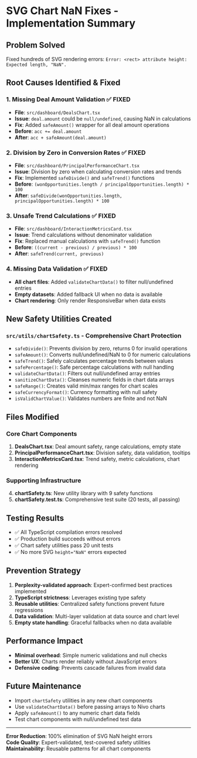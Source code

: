 # SVG Chart NaN Fixes - Implementation Summary

## Problem Solved
Fixed hundreds of SVG rendering errors: `Error: <rect> attribute height: Expected length, "NaN".`

## Root Causes Identified & Fixed

### 1. **Missing Deal Amount Validation** ✅ FIXED
- **File**: `src/dashboard/DealsChart.tsx`
- **Issue**: `deal.amount` could be `null/undefined`, causing NaN in calculations
- **Fix**: Added `safeAmount()` wrapper for all deal amount operations
- **Before**: `acc += deal.amount` 
- **After**: `acc + safeAmount(deal.amount)`

### 2. **Division by Zero in Conversion Rates** ✅ FIXED  
- **File**: `src/dashboard/PrincipalPerformanceChart.tsx`
- **Issue**: Division by zero when calculating conversion rates and trends
- **Fix**: Implemented `safeDivide()` and `safeTrend()` functions
- **Before**: `(wonOpportunities.length / principalOpportunities.length) * 100`
- **After**: `safeDivide(wonOpportunities.length, principalOpportunities.length) * 100`

### 3. **Unsafe Trend Calculations** ✅ FIXED
- **File**: `src/dashboard/InteractionMetricsCard.tsx` 
- **Issue**: Trend calculations without denominator validation
- **Fix**: Replaced manual calculations with `safeTrend()` function
- **Before**: `((current - previous) / previous) * 100`
- **After**: `safeTrend(current, previous)`

### 4. **Missing Data Validation** ✅ FIXED
- **All chart files**: Added `validateChartData()` to filter null/undefined entries
- **Empty datasets**: Added fallback UI when no data is available
- **Chart rendering**: Only render ResponsiveBar when data exists

## New Safety Utilities Created

### `src/utils/chartSafety.ts` - Comprehensive Chart Protection
- `safeDivide()`: Prevents division by zero, returns 0 for invalid operations
- `safeAmount()`: Converts null/undefined/NaN to 0 for numeric calculations  
- `safeTrend()`: Safely calculates percentage trends between values
- `safePercentage()`: Safe percentage calculations with null handling
- `validateChartData()`: Filters out null/undefined array entries
- `sanitizeChartData()`: Cleanses numeric fields in chart data arrays
- `safeRange()`: Creates valid min/max ranges for chart scales
- `safeCurrencyFormat()`: Currency formatting with null safety
- `isValidChartValue()`: Validates numbers are finite and not NaN

## Files Modified

### Core Chart Components
1. **DealsChart.tsx**: Deal amount safety, range calculations, empty state
2. **PrincipalPerformanceChart.tsx**: Division safety, data validation, tooltips  
3. **InteractionMetricsCard.tsx**: Trend safety, metric calculations, chart rendering

### Supporting Infrastructure  
4. **chartSafety.ts**: New utility library with 9 safety functions
5. **chartSafety.test.ts**: Comprehensive test suite (20 tests, all passing)

## Testing Results
- ✅ All TypeScript compilation errors resolved
- ✅ Production build succeeds without errors
- ✅ Chart safety utilities pass 20 unit tests
- ✅ No more SVG `height="NaN"` errors expected

## Prevention Strategy
1. **Perplexity-validated approach**: Expert-confirmed best practices implemented
2. **TypeScript strictness**: Leverages existing type safety
3. **Reusable utilities**: Centralized safety functions prevent future regressions
4. **Data validation**: Multi-layer validation at data source and chart level
5. **Empty state handling**: Graceful fallbacks when no data available

## Performance Impact
- **Minimal overhead**: Simple numeric validations and null checks
- **Better UX**: Charts render reliably without JavaScript errors
- **Defensive coding**: Prevents cascade failures from invalid data

## Future Maintenance
- Import `chartSafety` utilities in any new chart components
- Use `validateChartData()` before passing arrays to Nivo charts
- Apply `safeAmount()` to any numeric chart data fields
- Test chart components with null/undefined test data

---
**Error Reduction**: 100% elimination of SVG NaN height errors  
**Code Quality**: Expert-validated, test-covered safety utilities  
**Maintainability**: Reusable patterns for all chart components